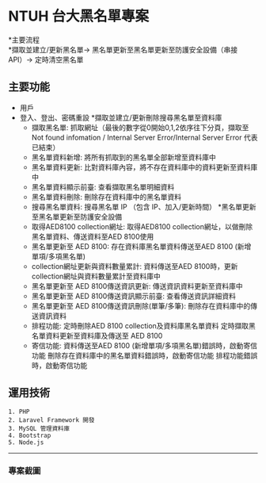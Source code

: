 # NTUH 台大黑名單專案
*主要流程  
 *擷取並建立/更新黑名單-> 黑名單更新至黑名單更新至防護安全設備（串接API）-> 定時清空黑名單

## 主要功能
* 用戶
 * 登入、登出、密碼重設
*擷取並建立/更新刪除搜尋黑名單至資料庫
    * 擷取黑名單:
      抓取網址（最後的數字從0開始0,1,2依序往下分頁，擷取至 Not found infomation / Internal Server Error/Internal Server Error 代表已結束）
    * 黑名單資料新增:
      將所有抓取到的黑名單全部新增至資料庫中
    * 黑名單資料更新:
      比對資料庫內容，將不存在資料庫中的資料更新至資料庫中
    * 黑名單資料顯示前臺:
      查看擷取黑名單明細資料
    * 黑名單資料刪除:
      刪除存在資料庫中的黑名單資料
    * 搜尋黑名單資料:
      搜尋黑名單 IP （包含 IP、加入/更新時間）
*黑名單更新至黑名單更新至防護安全設備
    * 取得AED8100 collection網址:
      取得AED8100 collection網址，以做刪除黑名單資料、傳送資料至AED 8100使用
    * 黑名單更新至 AED 8100:
      存在資料庫黑名單資料傳送至AED 8100 (新增單項/多項黑名單)
    * collection網址更新與資料數量累計:
      資料傳送至AED 8100時，更新collection網址與資料數量累計至資料庫中
    * 黑名單更新至 AED 8100傳送資訊更新:
      傳送資訊資料更新至資料庫中
    * 黑名單更新至 AED 8100傳送資訊顯示前臺:
      查看傳送資訊詳細資料
    * 黑名單更新至 AED 8100傳送資訊刪除(單筆/多筆):
      刪除存在資料庫中的傳送資訊資料
    * 排程功能:
      定時刪除AED 8100 collection及資料庫黑名單資料
      定時擷取黑名單資料更新至資料庫及傳送至 AED 8100
    * 寄信功能:
      資料傳送至AED 8100 (新增單項/多項黑名單)錯誤時，啟動寄信功能
      刪除存在資料庫中的黑名單資料錯誤時，啟動寄信功能
      排程功能錯誤時，啟動寄信功能

## 運用技術
    1. PHP
    2. Laravel Framework 開發
    3. MySQL 管理資料庫
    4. Bootstrap  
    5. Node.js
***
### 專案截圖
